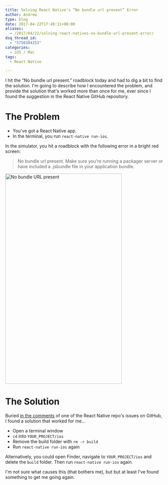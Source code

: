 ```yaml
---
title: Solving React Native’s “No bundle url present” Error
author: Andrew
type: blog
date: 2017-04-22T17:49:11+00:00
aliases:
  - /2017/04/22/solving-react-natives-no-bundle-url-present-error/
dsq_thread_id:
  - "5750304253"
categories:
  - iOS / Mac
tags:
  - React Native

---
```

I hit the &#8220;No bundle url present.&#8221; roadblock today and had to dig a bit to find the solution. I'm going to describe how I encountered the problem, and provide the solution that's worked more than once for me, ever since I found the suggestion in the React Native GitHub repository.

<a name="problem" class="jump-target"></a>

# The Problem

  * You've got a React Native app.
  * In the terminal, you run `react-native run-ios`.

In the simulator, you hit a roadblock with the following error in a bright red screen:

> No bundle url present. Make sure you're running a packager server or have included a .jsbundle file in your application bundle. 

[<img src="https://www.andrewcbancroft.com/wp-content/uploads/2017/04/Glass.png" alt="No bundle URL present" width="370" height="666" class="alignnone size-full wp-image-13258" srcset="https://www.andrewcbancroft.com/wp-content/uploads/2017/04/Glass.png 370w, https://www.andrewcbancroft.com/wp-content/uploads/2017/04/Glass-167x300.png 167w" sizes="(max-width: 370px) 100vw, 370px" />][1]

<a name="solution" class="jump-target"></a>

# The Solution

Buried [in the comments][2] of one of the React Native repo's issues on GitHub, I found a solution that worked for me&#8230;

  * Open a terminal window
  * `cd` into `YOUR_PROJECT/ios`
  * Remove the build folder with `rm -r build`
  * Run `react-native run-ios` again

Alternatively, you could open Finder, navigate to `YOUR_PROJECT/ios` and delete the `build` folder. Then run `react-native run-ios` again.

I'm not sure what causes this (that bothers me), but but at least I've found something to get me going again.

<a name="share" class="jump-target"></a>

 [1]: https://www.andrewcbancroft.com/wp-content/uploads/2017/04/Glass.png
 [2]: https://github.com/facebook/react-native/issues/12754